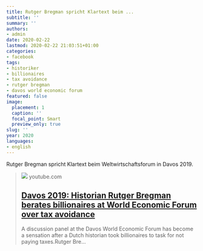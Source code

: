 ```yaml
---
title: Rutger Bregman spricht Klartext beim ...
subtitle: ''
summary: ''
authors:
- admin
date: 2020-02-22
lastmod: 2020-02-22 21:03:51+01:00
categories:
- facebook
tags:
- historiker
- billionaires
- tax avoidance
- rutger bregman
- davos world economic forum
featured: false
image:
  placement: 1
  caption: ''
  focal_point: Smart
  preview_only: true
slug: ''
year: 2020
languages:
- english
---
```


Rutger Bregman spricht Klartext beim Weltwirtschaftsforum in Davos 2019.
> [![](https://i.ytimg.com/vi/r5LtFnmPruU/maxresdefault.jpg)](https://www.youtube.com/watch?v=r5LtFnmPruU)
> youtube.com
> ## [Davos 2019: Historian Rutger Bregman berates billionaires at World Economic Forum over tax avoidance](https://www.youtube.com/watch?v=r5LtFnmPruU)
>
>A discussion panel at the Davos World Economic Forum has become a sensation after a Dutch historian took billionaires to task for not paying taxes.Rutger Bre...